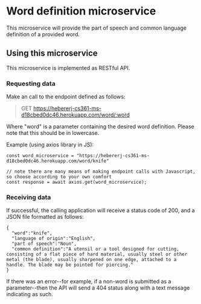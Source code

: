# Word definition microservice
This microservice will provide the part of speech and common language definition of a provided word.

## Using this microservice
This microservice is implemented as RESTful API.

### Requesting data
Make an call to the endpoint defined as follows:

> GET https://hebererj-cs361-ms-d18cbed0dc46.herokuapp.com/word/:word

Where "word" is a parameter containing the desired word definition. Please note that this should be in lowercase.

Example (using axios library in JS):
```
const word_microservice = "https://hebererj-cs361-ms-d18cbed0dc46.herokuapp.com/word/knife"

// note there are many means of making endpoint calls with Javascript, so choose according to your own comfort
const response = await axios.get(word_microservice);
```

### Receiving data
If successful, the calling application will receive a status code of 200, and a JSON file formatted as follows:
```
{
  "word":"knife",
  "language of origin":"English",
  "part of speech":"Noun",
  "common definition":"A utensil or a tool designed for cutting, consisting of a flat piece of hard material, usually steel or other metal (the blade), usually sharpened on one edge, attached to a handle. The blade may be pointed for piercing."
}
```

If there was an error--for example, if a non-word is submitted as a parameter--then the API will send a 404 status along with a text message indicating as such.
